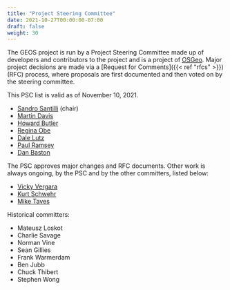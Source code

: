 ```yaml
---
title: "Project Steering Committee"
date: 2021-10-27T00:00:00-07:00
draft: false
weight: 30
---
```


The GEOS project is run by a Project Steering Committee made up of developers and contributors to the project and is a project of [OSGeo](https://www.osgeo.org/projects/geos/). Major project decisions are made via a [Request for Comments]({{< ref "rfcs" >}}) (RFC) process, where proposals are first documented and then voted on by the steering committee.

This PSC list is valid as of November 10, 2021.

* [Sandro Santilli](https://strk.kbt.io) (chair)
* [Martin Davis](https://github.com/drjts)
* [Howard Butler](https://github.com/hobu)
* [Regina Obe](https://www.paragoncorporation.com)
* [Dale Lutz](https://safe.com)
* [Paul Ramsey](https://github.com/pramsey)
* [Dan Baston](https://github.com/dbaston)

The PSC approves major changes and RFC documents. Other work is always ongoing, by the PSC and by the other committers, listed below:

* [Vicky Vergara](https://github.com/cvvergara)
* [Kurt Schwehr](https://github.com/schwehr)
* [Mike Taves](https://github.com/mwtoews)

Historical committers:

* Mateusz Loskot
* Charlie Savage
* Norman Vine
* Sean Gillies
* Frank Warmerdam
* Ben Jubb
* Chuck Thibert
* Stephen Wong
